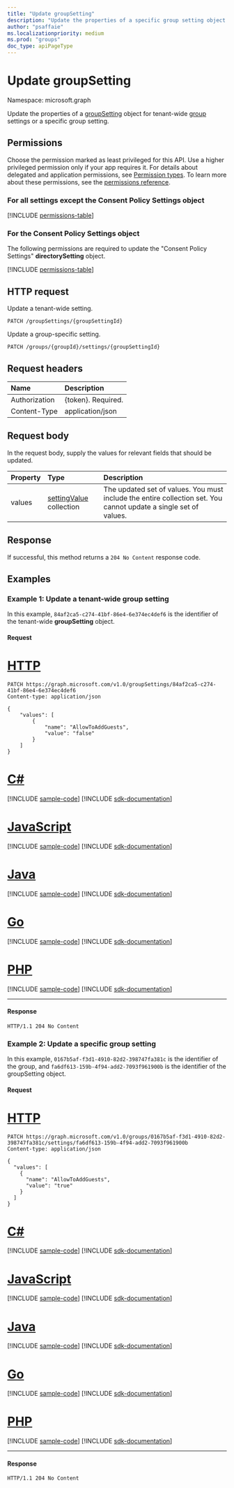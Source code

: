 ```yaml
---
title: "Update groupSetting"
description: "Update the properties of a specific group setting object."
author: "psaffaie"
ms.localizationpriority: medium
ms.prod: "groups"
doc_type: apiPageType
---
```


# Update groupSetting

Namespace: microsoft.graph

Update the properties of a [groupSetting](../resources/groupsetting.md) object for tenant-wide [group](../resources/group.md) settings or a specific group setting.

## Permissions

Choose the permission marked as least privileged for this API. Use a higher privileged permission only if your app requires it. For details about delegated and application permissions, see [Permission types](/graph/permissions-overview#permission-types). To learn more about these permissions, see the [permissions reference](/graph/permissions-reference).

### For all settings except the Consent Policy Settings object

<!-- { "blockType": "permissions", "name": "groupsetting_update" } -->
[!INCLUDE [permissions-table](../includes/permissions/groupsetting-update-permissions.md)]

### For the Consent Policy Settings object

The following permissions are required to update the "Consent Policy Settings" **directorySetting** object.

<!-- { "blockType": "permissions", "name": "groupsetting_update_2" } -->
[!INCLUDE [permissions-table](../includes/permissions/groupsetting-update-2-permissions.md)]

## HTTP request

<!-- { "blockType": "ignored" } -->

Update a tenant-wide setting.

```http
PATCH /groupSettings/{groupSettingId}
```

<!-- { "blockType": "ignored" } -->

Update a group-specific setting.

```http
PATCH /groups/{groupId}/settings/{groupSettingId}
```

## Request headers

| Name          | Description        |
| :------------ | :----------------- |
| Authorization | {token}. Required. |
| Content-Type  | application/json   |

## Request body

In the request body, supply the values for relevant fields that should be updated.

| Property | Type                                                    | Description                                                                                                      |
| :------- | :------------------------------------------------------ | :--------------------------------------------------------------------------------------------------------------- |
| values   | [settingValue](../resources/settingvalue.md) collection | The updated set of values. You must include the entire collection set. You cannot update a single set of values. |

## Response

If successful, this method returns a `204 No Content` response code.

## Examples

### Example 1: Update a tenant-wide group setting

In this example, `84af2ca5-c274-41bf-86e4-6e374ec4def6` is the identifier of the tenant-wide **groupSetting** object.

#### Request

# [HTTP](#tab/http)

<!-- {
  "blockType": "request",
  "name": "update_tenant_groupsetting"
}-->

```msgraph-interactive
PATCH https://graph.microsoft.com/v1.0/groupSettings/84af2ca5-c274-41bf-86e4-6e374ec4def6
Content-type: application/json

{
    "values": [
        {
            "name": "AllowToAddGuests",
            "value": "false"
        }
    ]
}
```

# [C#](#tab/csharp)
[!INCLUDE [sample-code](../includes/snippets/csharp/update-tenant-groupsetting-csharp-snippets.md)]
[!INCLUDE [sdk-documentation](../includes/snippets/snippets-sdk-documentation-link.md)]

# [JavaScript](#tab/javascript)
[!INCLUDE [sample-code](../includes/snippets/javascript/update-tenant-groupsetting-javascript-snippets.md)]
[!INCLUDE [sdk-documentation](../includes/snippets/snippets-sdk-documentation-link.md)]

# [Java](#tab/java)
[!INCLUDE [sample-code](../includes/snippets/java/update-tenant-groupsetting-java-snippets.md)]
[!INCLUDE [sdk-documentation](../includes/snippets/snippets-sdk-documentation-link.md)]

# [Go](#tab/go)
[!INCLUDE [sample-code](../includes/snippets/go/update-tenant-groupsetting-go-snippets.md)]
[!INCLUDE [sdk-documentation](../includes/snippets/snippets-sdk-documentation-link.md)]

# [PHP](#tab/php)
[!INCLUDE [sample-code](../includes/snippets/php/update-tenant-groupsetting-php-snippets.md)]
[!INCLUDE [sdk-documentation](../includes/snippets/snippets-sdk-documentation-link.md)]

---

#### Response

<!-- {
  "blockType": "response",
  "truncated": false
} -->

```http
HTTP/1.1 204 No Content
```

### Example 2: Update a specific group setting

In this example, `0167b5af-f3d1-4910-82d2-398747fa381c` is the identifier of the group, and `fa6df613-159b-4f94-add2-7093f961900b` is the identifier of the groupSetting object.

#### Request

# [HTTP](#tab/http)

<!-- {
  "blockType": "request",
  "name": "update_groupsetting"
}-->

```msgraph-interactive
PATCH https://graph.microsoft.com/v1.0/groups/0167b5af-f3d1-4910-82d2-398747fa381c/settings/fa6df613-159b-4f94-add2-7093f961900b
Content-type: application/json

{
  "values": [
    {
      "name": "AllowToAddGuests",
      "value": "true"
    }
  ]
}
```

# [C#](#tab/csharp)
[!INCLUDE [sample-code](../includes/snippets/csharp/update-groupsetting-csharp-snippets.md)]
[!INCLUDE [sdk-documentation](../includes/snippets/snippets-sdk-documentation-link.md)]

# [JavaScript](#tab/javascript)
[!INCLUDE [sample-code](../includes/snippets/javascript/update-groupsetting-javascript-snippets.md)]
[!INCLUDE [sdk-documentation](../includes/snippets/snippets-sdk-documentation-link.md)]

# [Java](#tab/java)
[!INCLUDE [sample-code](../includes/snippets/java/update-groupsetting-java-snippets.md)]
[!INCLUDE [sdk-documentation](../includes/snippets/snippets-sdk-documentation-link.md)]

# [Go](#tab/go)
[!INCLUDE [sample-code](../includes/snippets/go/update-groupsetting-go-snippets.md)]
[!INCLUDE [sdk-documentation](../includes/snippets/snippets-sdk-documentation-link.md)]

# [PHP](#tab/php)
[!INCLUDE [sample-code](../includes/snippets/php/update-groupsetting-php-snippets.md)]
[!INCLUDE [sdk-documentation](../includes/snippets/snippets-sdk-documentation-link.md)]

---

#### Response

<!-- {
  "blockType": "response",
  "truncated": false
} -->

```http
HTTP/1.1 204 No Content
```

<!-- uuid: 8fcb5dbc-d5aa-4681-8e31-b001d5168d79
2015-10-25 14:57:30 UTC -->
<!-- {
  "type": "#page.annotation",
  "description": "Update groupSetting",
  "keywords": "",
  "section": "documentation",
  "tocPath": "",
  "suppressions": [
  ]
}-->
